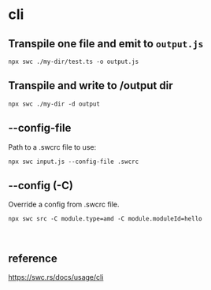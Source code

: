 # cli
## Transpile one file and emit to `output.js`
```
npx swc ./my-dir/test.ts -o output.js
```
 
## Transpile and write to /output dir
```
npx swc ./my-dir -d output
```

## --config-file
Path to a .swcrc file to use:
```
npx swc input.js --config-file .swcrc
```

## --config (-C)
Override a config from .swcrc file.
```
npx swc src -C module.type=amd -C module.moduleId=hello
```

<br>

## reference
https://swc.rs/docs/usage/cli